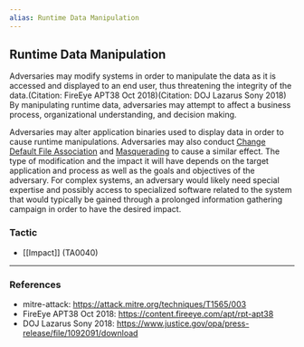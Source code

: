 ```yaml
---
alias: Runtime Data Manipulation
---
```


## Runtime Data Manipulation

Adversaries may modify systems in order to manipulate the data as it is accessed and displayed to an end user, thus threatening the integrity of the data.(Citation: FireEye APT38 Oct 2018)(Citation: DOJ Lazarus Sony 2018) By manipulating runtime data, adversaries may attempt to affect a business process, organizational understanding, and decision making.

Adversaries may alter application binaries used to display data in order to cause runtime manipulations. Adversaries may also conduct [Change Default File Association](https://attack.mitre.org/techniques/T1546/001) and [Masquerading](https://attack.mitre.org/techniques/T1036) to cause a similar effect. The type of modification and the impact it will have depends on the target application and process as well as the goals and objectives of the adversary. For complex systems, an adversary would likely need special expertise and possibly access to specialized software related to the system that would typically be gained through a prolonged information gathering campaign in order to have the desired impact.


### Tactic

- [[Impact]] (TA0040)


---
### References

- mitre-attack: https://attack.mitre.org/techniques/T1565/003
- FireEye APT38 Oct 2018: https://content.fireeye.com/apt/rpt-apt38
- DOJ Lazarus Sony 2018: https://www.justice.gov/opa/press-release/file/1092091/download

